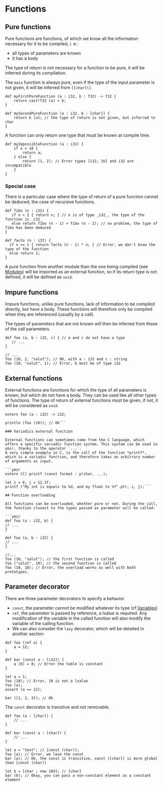 # Functions 

## Pure functions 

Pure functions are functions, of which we know all the information necessary for it to be compiled, i. e.: 
- all types of parameters are known
- it has a body

The type of return is not necessary for a function to be pure, it will be inferred during its compilation.

The `main` function is always pure, even if the type of the input parameter is not given, it will be inferred from `[[char]\]`.

```ymir
def myFirstPureFunction (a : i32, b : f32) -> f32 {
	return cast!f32 (a) + b;
}

def mySecondPureFunction (a : i32, b : [char]) {
	return b [a]; // the type of return is not given, but inferred to char
}
```

A function can only return one type that must be known at compile time.

```ymir
def myImpossibleFunction (a : i32) {
	if a < 10 {
		return a;
	} else {
		return [1, 2]; // Error types [i32; 2U] and i32 are incompatible 
	}
}
```

### Special case 

There is a particular case where the type of return of a pure function cannot be deduced, the case of recursive functions.

```ymir
def fibo (n : i32) {
   if n < 2 { return n; } // n is of type _i32_, the type of the function is _i32_
   else return fibo (n - 1) + fibo (n - 2); // no problem, the type of fibo has been deduced
}

def facto (n : i32) {
  if n >= 1 { return facto (n - 1) * n; } // Error, we don't know the type of the function
  else return 1;
}
```

A pure function from another module than the one being compiled (see [Modules](modules/main.md)) will be imported as an external function, so if its return type is not defined, it will be defined as `void`.

## Impure functions 

Impure functions, unlike pure functions, lack of information to be compiled directly, but have a body. These functions will therefore only be compiled when they are referenced (usually by a call).

The types of parameters that are not known will then be inferred from those of the call parameters. 

```ymir
def foo (a, b : i32, c) { // a and c do not have a type
   // ...
} 

// ...
foo (10, 2, "salut"); // OK, with a : i32 and c : string
foo (10, "salut", 1); // Error, b must be of type i32
```

## External functions

External functions are functions for which the type of all parameters is known, but which do not have a body. They can be used like all other types of functions. The type of return of external functions must be given, if not, it will be considered as `void`.


```ymir
extern foo (a : i32) -> i32; 

println (foo (10)); // Ok```

### Variadics external function

External functions can sometimes come from the C language, which offers a specific variadic function system. This system can be used in ymir, thanks to the operator `...`.
A very simple example in C, is the call of the function *printf*, which is a variadic function, and therefore takes an arbitrary number of arguments as input.

```ymir
extern (C) printf (const format : p!char, ...); 

let i = 0, j = 12.3f;
printf ("My int is equals to %d, and my float to %f".ptr, i, j);```

## Function overloading

All functions can be overloaded, whether pure or not. During the call, the function closest to the types passed as parameter will be called.

```ymir
def foo (a : i32, b) {
// ...
}

def foo (a, b : i32) {
// ...
}

//...
foo (10, "salut"); // the first function is called
foo ("salut", 10); // the second function is called
foo (10, 10); // Error, the overload works as well with both prototypes.
```


## Parameter decorator

There are three parameter decorators to specify a behavior 
- `const`, the parameter cannot be modified whatever its type (cf.[Variables](../expressions/variables.md))
- `ref`, the parameter is passed by reference, a lvalue is required. Any modification of the variable in the called function will also modify the variable of the calling function.
- We can also consider the `lazy` decorator, which will be detailed in another section

```ymir
def foo (ref a) {
	a = 12;
}

def bar (const a : [i32]) {
	a [0] = 8; // Error the table is constant
}

let a = 1;
foo (10); // Error, 10 is not a lvalue
foo (a);
assert (a == 12);

bar ([1, 2, 3]); // Ok
```

The `const` decorator is transitive and not removable.

```ymir
def foo (a : [char]) {
	// ...
}

def bar (const a : [char]) {
    // ...
}

let a = "test"; // [const (char)];
foo (a); // Error, we lose the const
bar (a); // Ok, the const is transitive, const ([char]) is more global than [const (char)]

let b = [char ; new 10U]; // [char]
bar (b); // Okay, you can pass a non-constant element as a constant element
```

